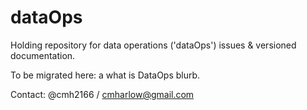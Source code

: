 # dataOps

Holding repository for data operations ('dataOps') issues & versioned documentation.

To be migrated here: a what is DataOps blurb.

Contact: @cmh2166 / cmharlow@gmail.com
